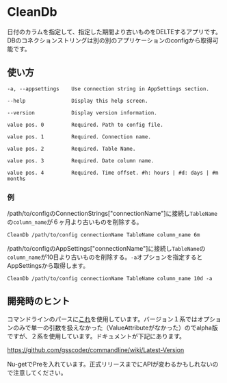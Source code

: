 # CleanDb

日付のカラムを指定して、指定した期間より古いものをDELTEするアプリです。DBのコネクションストリングは別の別のアプリケーションのconfigから取得可能です。

## 使い方

```
-a, --appsettings    Use connection string in AppSettings section.

--help               Display this help screen.

--version            Display version information.

value pos. 0         Required. Path to config file.

value pos. 1         Required. Connection name.

value pos. 2         Required. Table Name.

value pos. 3         Required. Date column name.

value pos. 4         Required. Time offset. #h: hours | #d: days | #m months
```

### 例

/path/to/configのConnectionStrings["connectionName"]に接続し`TableName`の`column_name`が６ヶ月より古いものを削除する。


```
CleanDb /path/to/config connectionName TableName column_name 6m
```


/path/to/configのAppSettings["connectionName"]に接続し`TableName`の`column_name`が10日より古いものを削除する。`-a`オプションを指定するとAppSettingsから取得します。

```
CleanDb /path/to/config connectionName TableName column_name 10d -a
```

## 開発時のヒント

コマンドラインのパースに[これ](https://github.com/gsscoder/commandline/)を使用しています。バージョン１系ではオプションのみで単一の引数を扱えなかった（ValueAttributeがなかった）のでalpha版ですが、２系を使用しています。ドキュメントが下記にあります。

https://github.com/gsscoder/commandline/wiki/Latest-Version

Nu-getでPreを入れています。正式リリースまでにAPIが変わるかもしれないので注意してください。

